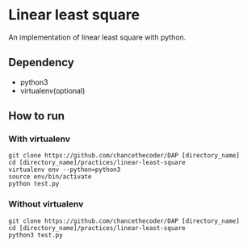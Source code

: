 # Linear least square

An implementation of linear least square with python.

## Dependency

* python3
* virtualenv(optional)

## How to run

### With virtualenv
```
git clone https://github.com/chancethecoder/DAP [directory_name]
cd [directory_name]/practices/linear-least-square
virtualenv env --python=python3
source env/bin/activate
python test.py
```

### Without virtualenv
```
git clone https://github.com/chancethecoder/DAP [directory_name]
cd [directory_name]/practices/linear-least-square
python3 test.py
```
